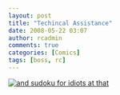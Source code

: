 ```yaml
---
layout: post
title: "Techincal Assistance"
date: 2008-05-22 03:07
author: rcadmin
comments: true
categories: [Comics]
tags: [boss, rc]
---
```

<a href="http://bitsmack.com/comics/2008/05/22/techincal-assistance/"><img src="http://dl.bitsmack.com/uploads/2008/05/20080522.jpg" title="and sudoku for idiots at that" /></a>
